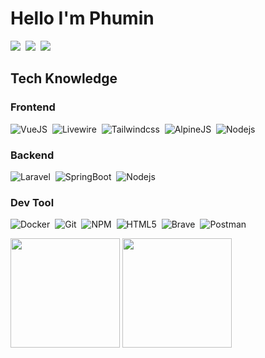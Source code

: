 # Hello I'm Phumin 
<p>
  <a href="https://www.facebook.com/c.phumin"><img src="https://img.shields.io/badge/facebook-%233B5998.svg?&style=for-the-badge&logo=facebook&logoColor=white" /></a>&nbsp;
  <a href="https://www.instagram.com/phu.minz/"><img src="https://img.shields.io/badge/instagram-%23dc2743.svg?&style=for-the-badge&logo=instagram&logoColor=white" /></a>&nbsp;
  <a href="https://www.linkedin.com/in/phumin-chumphu/"><img src="https://img.shields.io/badge/linkedin-%230077B5.svg?&style=for-the-badge&logo=linkedin&logoColor=white" /></a>&nbsp;
</p>

## Tech Knowledge 
### Frontend
<p>
  <img alt="VueJS" src="https://img.shields.io/badge/-Vuejs-4FC08D?style=for-the-badge&logo=Vue.js&logoColor=white" />&nbsp;
  <img alt="Livewire" src="https://img.shields.io/badge/-Livewire-4E56A6?style=for-the-badge&logo=Livewire&logoColor=white" />&nbsp;
  <img alt="Tailwindcss" src="https://img.shields.io/badge/-TailwindCss-06B6D4?style=for-the-badge&logo=tailwind-css&logoColor=white" />&nbsp;
  <img alt="AlpineJS" src="https://img.shields.io/badge/-Alpine.JS-77c1d2?style=for-the-badge&logo=Alpine.js&logoColor=white" />&nbsp; 
  <img alt="Nodejs" src="https://img.shields.io/badge/-Node.js-43853d?style=for-the-badge&logo=Node.js&logoColor=white" />&nbsp;
</p>

### Backend
<p>
  <img alt="Laravel" src="https://img.shields.io/badge/-Laravel-FF2D20?style=for-the-badge&logo=Laravel&logoColor=white" />&nbsp;
  <img alt="SpringBoot" src="https://img.shields.io/badge/-SpringBoot-6DB33F?style=for-the-badge&logo=SpringBoot&logoColor=white" />&nbsp;  
  <img alt="Nodejs" src="https://img.shields.io/badge/-Node.js-43853d?style=for-the-badge&logo=Node.js&logoColor=white" />&nbsp;
</p>

### Dev Tool
<p>
  <img alt="Docker" src="https://img.shields.io/badge/-Docker-46a2f1?style=for-the-badge&logo=docker&logoColor=white" />&nbsp;
  <img alt="Git" src="https://img.shields.io/badge/-Git-F05032?style=for-the-badge&logo=git&logoColor=white" />&nbsp;
  <img alt="NPM" src="https://img.shields.io/badge/-NPM-CB3837?style=for-the-badge&logo=npm&logoColor=white" />&nbsp;
  <img alt="HTML5" src="https://img.shields.io/badge/-HTML5-E34F26?style=for-the-badge&logo=html5&logoColor=white" />&nbsp;
  <img alt="Brave" src="https://img.shields.io/badge/-Brave-FB542B?style=for-the-badge&logo=brave&logoColor=white" />&nbsp;
  <img alt="Postman" src="https://img.shields.io/badge/-Postman-FF6C37?style=for-the-badge&logo=postman&logoColor=white" />&nbsp;
</p>

<p>
   <img height="175px" src="https://github-readme-stats.vercel.app/api?username=ideastation-x&show_icons=true&theme=dark&hide_border=true">
   <img height="175px" src="https://github-readme-stats.vercel.app/api/top-langs/?username=ideastation-x&langs_count=8&theme=dark&hide_border=true&layout=compact">
</p>
